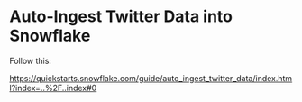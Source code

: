 # Auto-Ingest Twitter Data into Snowflake

Follow this:

https://quickstarts.snowflake.com/guide/auto_ingest_twitter_data/index.html?index=..%2F..index#0